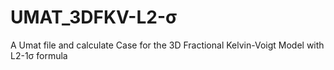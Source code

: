 # UMAT_3DFKV-L2-σ
A Umat file and calculate Case for the 3D Fractional Kelvin-Voigt Model with L2-1σ formula
